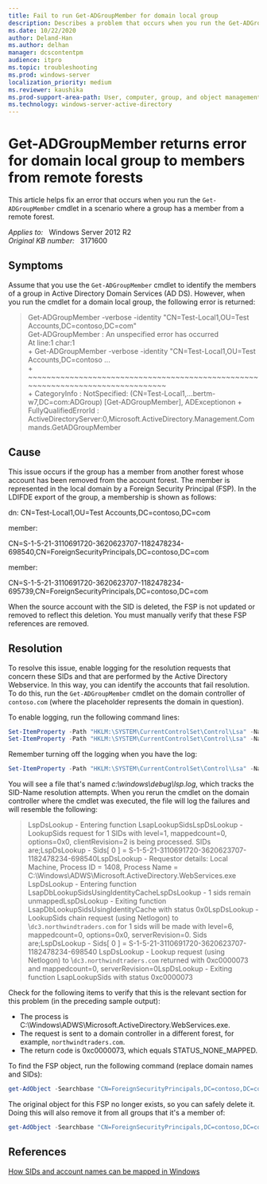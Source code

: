 ```yaml
---
title: Fail to run Get-ADGroupMember for domain local group
description: Describes a problem that occurs when you run the Get-ADGroupMember cmdlet in a scenario where a group has a member from a remote forest. A resolution is provided.
ms.date: 10/22/2020
author: Deland-Han
ms.author: delhan
manager: dcscontentpm
audience: itpro
ms.topic: troubleshooting
ms.prod: windows-server
localization_priority: medium
ms.reviewer: kaushika
ms.prod-support-area-path: User, computer, group, and object management
ms.technology: windows-server-active-directory
---
```

# Get-ADGroupMember returns error for domain local group to members from remote forests

This article helps fix an error that occurs when you run the `Get-ADGroupMember` cmdlet in a scenario where a group has a member from a remote forest.

_Applies to:_ &nbsp; Windows Server 2012 R2  
_Original KB number:_ &nbsp; 3171600

## Symptoms

Assume that you use the `Get-ADGroupMember` cmdlet to identify the members of a group in Active Directory Domain Services (AD DS). However, when you run the cmdlet for a domain local group, the following error is returned:

> Get-ADGroupMember -verbose -identity "CN=Test-Local1,OU=Test Accounts,DC=contoso,DC=com"  
> Get-ADGroupMember : An unspecified error has occurred  
> At line:1 char:1  
> \+ Get-ADGroupMember -verbose -identity "CN=Test-Local1,OU=Test Accounts,DC=contoso ...  
> \+ ~~~~~~~~~~~~~~~~~~~~~~~~~~~~~~~~~~~~~~~~~~~~~~~~~~~~~~~~~~~~~~~~~~~~~~~~~~~~~~~~  
> \+ CategoryInfo : NotSpecified: (CN=Test-Local1,...bertm-w7,DC=com:ADGroup) [Get-ADGroupMember], ADExceptionon + FullyQualifiedErrorId : ActiveDirectoryServer:0,Microsoft.ActiveDirectory.Management.Commands.GetADGroupMember

## Cause

This issue occurs if the group has a member from another forest whose account has been removed from the account forest. The member is represented in the local domain by a Foreign Security Principal (FSP). In the LDIFDE export of the group, a membership is shown as follows:

dn: CN=Test-Local1,OU=Test Accounts,DC=contoso,DC=com

member:

CN=S-1-5-21-3110691720-3620623707-1182478234-698540,CN=ForeignSecurityPrincipals,DC=contoso,DC=com

member:

CN=S-1-5-21-3110691720-3620623707-1182478234-695739,CN=ForeignSecurityPrincipals,DC=contoso,DC=com

When the source account with the SID is deleted, the FSP is not updated or removed to reflect this deletion. You must manually verify that these FSP references are removed.

## Resolution

To resolve this issue, enable logging for the resolution requests that concern these SIDs and that are performed by the Active Directory Webservice. In this way, you can identify the accounts that fail resolution. To do this, run the `Get-ADGroupMember` cmdlet on the domain controller of `contoso.com` (where the placeholder represents the domain in question).

To enable logging, run the following command lines:

```powershell
Set-ItemProperty -Path "HKLM:\SYSTEM\CurrentControlSet\Control\Lsa" -Name LspDbgInfoLevel -Value 0x800 -Type dword -Force
Set-ItemProperty -Path "HKLM:\SYSTEM\CurrentControlSet\Control\Lsa" -Name LspDbgTraceOptions -Value 0x1 -Type dword -Force
```

Remember turning off the logging when you have the log:

```powershell
Set-ItemProperty -Path "HKLM:\SYSTEM\CurrentControlSet\Control\Lsa" -Name LspDbgInfoLevel -Value 0x0 -Type dword -Force
```

You will see a file that's named *c:\windows\debug\lsp.log*, which tracks the SID-Name resolution attempts. When you rerun the cmdlet on the domain controller where the cmdlet was executed, the file will log the failures and will resemble the following:

> LspDsLookup - Entering function LsapLookupSidsLspDsLookup - LookupSids request for 1 SIDs with level=1, mappedcount=0, options=0x0, clientRevision=2 is being processed. SIDs are;LspDsLookup - Sids[ 0 ] = S-1-5-21-3110691720-3620623707-1182478234-698540LspDsLookup - Requestor details: Local Machine, Process ID = 1408, Process Name = C:\Windows\ADWS\Microsoft.ActiveDirectory.WebServices.exe LspDsLookup - Entering function LsapDbLookupSidsUsingIdentityCacheLspDsLookup - 1 sids remain unmappedLspDsLookup - Exiting function LsapDbLookupSidsUsingIdentityCache with status 0x0LspDsLookup - LookupSids chain request (using Netlogon) to \\`dc3.northwindtraders.com` for 1 sids will be made with level=6, mappedcount=0, options=0x0, serverRevision=0. Sids are;LspDsLookup - Sids[ 0 ] = S-1-5-21-3110691720-3620623707-1182478234-698540 LspDsLookup - Lookup request (using Netlogon) to \\`dc3.northwindtraders.com` returned with 0xc0000073  and mappedcount=0, serverRevision=0LspDsLookup - Exiting function LsapLookupSids with status 0xc0000073

Check for the following items to verify that this is the relevant section for this problem (in the preceding sample output):

- The process is C:\Windows\ADWS\Microsoft.ActiveDirectory.WebServices.exe.
- The request is sent to a domain controller in a different forest, for example, `northwindtraders.com`.
- The return code is 0xc0000073, which equals STATUS_NONE_MAPPED.

To find the FSP object, run the following command (replace domain names and SIDs):

```powershell
get-AdObject -Searchbase "CN=ForeignSecurityPrincipals,DC=contoso,DC=com" -ldapfilter "(cn=S-1-5-21-3110691720-3620623707-1182478234-698540)"
```

The original object for this FSP no longer exists, so you can safely delete it. Doing this will also remove it from all groups that it's a member of:

```powershell
get-AdObject -Searchbase "CN=ForeignSecurityPrincipals,DC=contoso,DC=com" -ldapfilter "(cn=S-1-5-21-3110691720-3620623707-1182478234-698540)" | Remove-AdObject -Confirm:$false
```

## References

[How SIDs and account names can be mapped in Windows](/previous-versions/windows/it-pro/windows-server-2008-R2-and-2008/ff428139(v=ws.10))
